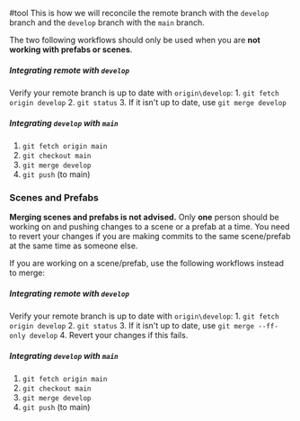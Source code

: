 #tool 
This is how we will reconcile the remote branch with the `develop` branch and the `develop` branch with the `main` branch.

The two following workflows should only be used when you are **not working with prefabs or scenes**.
##### Integrating remote with `develop`
Verify your remote branch is up to date with `origin\develop`:
	1. `git fetch origin develop`
	2. `git status`
	3. If it isn't up to date, use `git merge develop`

##### Integrating `develop` with `main`
1. `git fetch origin main`
2. `git checkout main`
3. `git merge develop`
4. `git push` (to main)

### Scenes and Prefabs
**Merging scenes and prefabs is not advised.** Only **one** person should be working on and pushing changes to a scene or a prefab at a time. You need to revert your changes if you are making commits to the same scene/prefab at the same time as someone else.

If you are working on a scene/prefab, use the following workflows instead to merge:

##### Integrating remote with `develop`
Verify your remote branch is up to date with `origin\develop`:
	1. `git fetch origin develop`
	2. `git status`
	3. If it isn't up to date, use `git merge --ff-only develop`
	4. Revert your changes if this fails. 

##### Integrating `develop` with `main`
1. `git fetch origin main`
2. `git checkout main`
3. `git merge develop`
4. `git push` (to main)